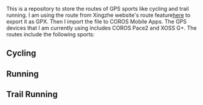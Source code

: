 This is a repository to store the routes of GPS sports like cycling and trail running. I am using the route from Xingzhe website's route feature[here](https://www.imxingzhe.com/lushu/) to export it as GPX. Then I import the file to COROS Mobile Apps. The GPS devices that I am currently using includes COROS Pace2 and XOSS G+. The routes include the following sports: 
## Cycling 
## Running 
## Trail Running
